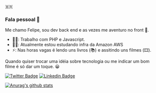 🇧🇷
### Fala pessoal 👋

Me chamo Felipe, sou dev back end e as vezes me aventuro no front 🤯.

- 👨‍💻: Trabalho com PHP e Javascript.
- 👨‍🎓: Atualmente estou estudando infra da Amazon AWS
- ⚡: Nas horas vagas é lendo uns livros (📚) e assitindo uns filmes (🎞️).

Quando quiser trocar uma idéia sobre tecnologia ou me indicar um bom filme é só dar um toque. 😀

[![Twitter Badge](https://img.shields.io/badge/-Twitter-1ca0f1?style=flat-square&labelColor=1ca0f1&logo=twitter&logoColor=white&link=https://twitter.com/bipaoDev)](https://twitter.com/bipaoDev)
[![Linkedin Badge](https://img.shields.io/badge/-LinkedIn-blue?style=flat-square&logo=Linkedin&logoColor=white&link=https://www.linkedin.com/in/felipenaf)](https://www.linkedin.com/in/felipenaf)

[![Anurag's github stats](https://github-readme-stats.vercel.app/api?username=felipenaf&show_icons=true)](https://github.com/anuraghazra/github-readme-stats)

<!--
**felipenaf/felipenaf** is a ✨ _special_ ✨ repository because its `README.md` (this file) appears on your GitHub profile.

Here are some ideas to get you started:

- 🔭 I’m currently working on ...
- 🌱 I’m currently learning ...
- 👯 I’m looking to collaborate on ...
- 🤔 I’m looking for help with ...
- 💬 Ask me about ...
- 📫 How to reach me: ...
- 😄 Pronouns: ...
- ⚡ Fun fact: ...
-->
